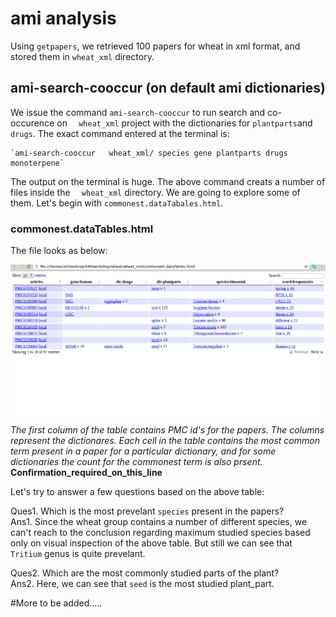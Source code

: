 # ami analysis

Using `getpapers`, we retrieved 100 papers for wheat in xml format, and stored them in `wheat_xml` directory.

## ami-search-cooccur (on default ami dictionaries)

We issue the command `ami-search-cooccur` to run search and co-occurence on `  wheat_xml` project with the dictionaries for  `plantparts`and `drugs`. The exact command entered at the terminal is:
```
`ami-search-cooccur   wheat_xml/ species gene plantparts drugs monoterpene`
```


The output on the terminal is huge. The above command creats a number of files inside the `  wheat_xml` directory. We are going to explore some of them. Let's begin with `commonest.dataTabales.html`.

### commonest.dataTables.html
The file looks as below:

![commonest.dataTables.html](assets/commonest.dataTable.png)

*The first column of the table contains PMC id's for the papers. The columns represent the dictionares. Each cell in the table contains the most common term present in a paper for a particular dictionary, and for some dictionaries the count for the commonest term is also prsent.*  **Confirmation_required_on_this_line**

Let's try to answer a few questions based on the above table:

Ques1. Which is the most prevelant `species` present in the papers?   
Ans1.  Since the wheat group contains a number of different species, we can't reach to the conclusion regarding maximum studied species based only on visual inspection of the above table. But still we can see that `Tritium` genus is quite prevelant. 

Ques2.  Which are the most commonly studied parts of the plant?   
Ans2.  Here, we can see that `seed` is the most studied plant_part.


#More to be added.....



